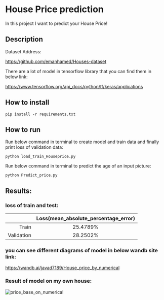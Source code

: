 # House Price prediction

In this project I want to predict your House Price!

## Description

Dataset Address:

https://github.com/emanhamed/Houses-dataset


There are a lot of model in tensorflow library that you can find them in below link:

https://www.tensorflow.org/api_docs/python/tf/keras/applications


## How to install

```
pip install -r requirements.txt
```

##  How to run

Run below command in terminal to create model and train data and finally print loss of validation data:

```
python load_train_Houseprice.py
```

Run below command in terminal to predict the age of an input picture:

```
python Predict_price.py
```

## Results:

### loss of train and test:

 |           |       Loss(mean_absolute_percentage_error)     |   
 |---------: | :----------------: |
 |    Train     |        25.4789%          |     
 |    Validation    |       28.2502%          |    


### you can see different diagrams of model in below wandb site link:

https://wandb.ai/javad7189/House_price_by_numerical

### Result of model on my own house:

![price_base_on_numerical](https://github.com/javadnematollahi/python-assignment/assets/86910174/b252f785-59d4-4a63-aa74-ef96ab7f21e8)
